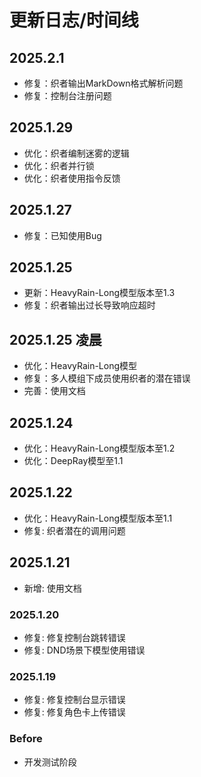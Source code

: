 # 更新日志/时间线

## 2025.2.1

- 修复：织者输出MarkDown格式解析问题
- 修复：控制台注册问题

## 2025.1.29

- 优化：织者编制迷雾的逻辑
- 优化：织者并行锁
- 优化：织者使用指令反馈

## 2025.1.27

- 修复：已知使用Bug

## 2025.1.25

- 更新：HeavyRain-Long模型版本至1.3
- 修复：织者输出过长导致响应超时

## 2025.1.25 凌晨

- 优化：HeavyRain-Long模型
- 修复：多人模组下成员使用织者的潜在错误
- 完善：使用文档

## 2025.1.24

- 优化：HeavyRain-Long模型版本至1.2
- 优化：DeepRay模型至1.1

## 2025.1.22

- 优化：HeavyRain-Long模型版本至1.1
- 修复: 织者潜在的调用问题

## 2025.1.21

- 新增: 使用文档

### 2025.1.20

- 修复: 修复控制台跳转错误
- 修复: DND场景下模型使用错误

### 2025.1.19

- 修复: 修复控制台显示错误
- 修复: 修复角色卡上传错误

### Before

- 开发测试阶段